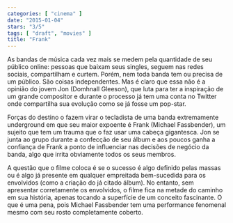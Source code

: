 ```yaml
---
categories: [ "cinema" ]
date: "2015-01-04"
stars: "3/5"
tags: [ "draft", "movies" ]
title: "Frank"
---
```

As bandas de música cada vez mais se medem pela quantidade de seu
público online: pessoas que baixam seus singles, seguem nas redes
sociais, compartilham e curtem. Porém, nem toda banda tem ou precisa de
um público. São coisas independentes. Mas é claro que essa não é a
opinião do jovem Jon (Domhnall Gleeson), que luta para ter a inspiração
de um grande compositor e durante o processo já tem uma conta no Twitter
onde compartilha sua evolução como se já fosse um pop-star.

Forças do destino o fazem virar o tecladista de uma banda extremamente
underground em que seu maior expoente é Frank (Michael Fassbender),
um sujeito que tem um trauma que o faz usar uma cabeça gigantesca. Jon
se junta ao grupo durante a confecção de seu álbum e aos poucos ganha
a confiança de Frank a ponto de influenciar nas decisões de negócio
da banda, algo que irrita obviamente todos os seus membros.

A questão que o filme coloca é se o sucesso é algo definido pelas
massas ou é algo já presente em qualquer empreitada bem-sucedida para
os envolvidos (como a criação do já citado álbum). No entanto,
sem apresentar corretamente os envolvidos, o filme fica na metade do
caminho em sua história, apenas tocando a superfície de um conceito
fascinante. O que é uma pena, pois Michael Fassbender tem uma performance
fenomenal mesmo com seu rosto completamente coberto.
